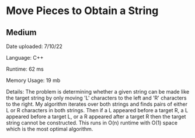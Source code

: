
# Move Pieces to Obtain a String

## Medium

Date uploaded: 7/10/22

Language: C++

Runtime: 62 ms

Memory Usage: 19 mb

Details: The problem is determining whether a given string can be made like the target string by only moving 'L' characters to the left and 'R' characters to the right. My algorithm iterates over both strings and finds pairs of either L or R characters in both strings. Then if a L appeared before a target R, a L appeared before a target L, or a R appeared after a target R then the target string cannot be constructed. This runs in O(n) runtime with O(1) space which is the most optimal algorithm.
